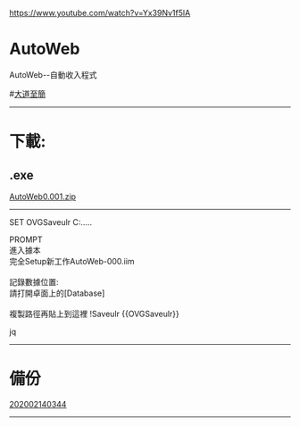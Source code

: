 https://www.youtube.com/watch?v=Yx39Nv1f5lA





# AutoWeb
AutoWeb--自動收入程式


#[大道至簡]()

---

# 下載:

## .exe

[AutoWeb0.001.zip](http://bit.ly/2UH90xS)


---




SET OVGSaveulr C:\.....

PROMPT <BR>進入據本<BR>完全Setup新工作<SP>AutoWeb-000.iim<BR><BR>記錄數據位置:<BR>請打開卓面上的[Database]<BR><BR>複製路徑再貼上到這裡 !Saveulr  {{OVGSaveulr}}


jq

---




# 備份


[202002140344](https://mega.nz/#!kBYywQDJ!kOZNnzMMMmMLbrzBue6VK65Mmyv42zK9YCkionI2wwI)

---
